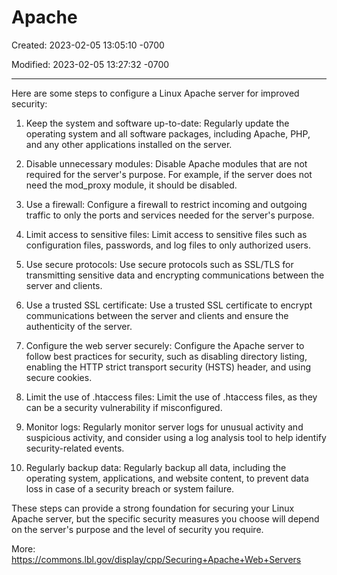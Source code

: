 # Apache

Created: 2023-02-05 13:05:10 -0700

Modified: 2023-02-05 13:27:32 -0700

---

Here are some steps to configure a Linux Apache server for improved security:

1.  Keep the system and software up-to-date: Regularly update the operating system and all software packages, including Apache, PHP, and any other applications installed on the server.

2.  Disable unnecessary modules: Disable Apache modules that are not required for the server's purpose. For example, if the server does not need the mod_proxy module, it should be disabled.

3.  Use a firewall: Configure a firewall to restrict incoming and outgoing traffic to only the ports and services needed for the server's purpose.

4.  Limit access to sensitive files: Limit access to sensitive files such as configuration files, passwords, and log files to only authorized users.

5.  Use secure protocols: Use secure protocols such as SSL/TLS for transmitting sensitive data and encrypting communications between the server and clients.

6.  Use a trusted SSL certificate: Use a trusted SSL certificate to encrypt communications between the server and clients and ensure the authenticity of the server.

7.  Configure the web server securely: Configure the Apache server to follow best practices for security, such as disabling directory listing, enabling the HTTP strict transport security (HSTS) header, and using secure cookies.

8.  Limit the use of .htaccess files: Limit the use of .htaccess files, as they can be a security vulnerability if misconfigured.

9.  Monitor logs: Regularly monitor server logs for unusual activity and suspicious activity, and consider using a log analysis tool to help identify security-related events.

10. Regularly backup data: Regularly backup all data, including the operating system, applications, and website content, to prevent data loss in case of a security breach or system failure.

These steps can provide a strong foundation for securing your Linux Apache server, but the specific security measures you choose will depend on the server's purpose and the level of security you require.

More: <https://commons.lbl.gov/display/cpp/Securing+Apache+Web+Servers>
